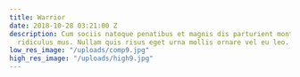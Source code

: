 ```yaml
---
title: Warrior
date: 2018-10-28 03:21:00 Z
description: Cum sociis natoque penatibus et magnis dis parturient montes, nascetur
  ridiculus mus. Nullam quis risus eget urna mollis ornare vel eu leo.
low_res_image: "/uploads/comp9.jpg"
high_res_image: "/uploads/high9.jpg"
---
```


